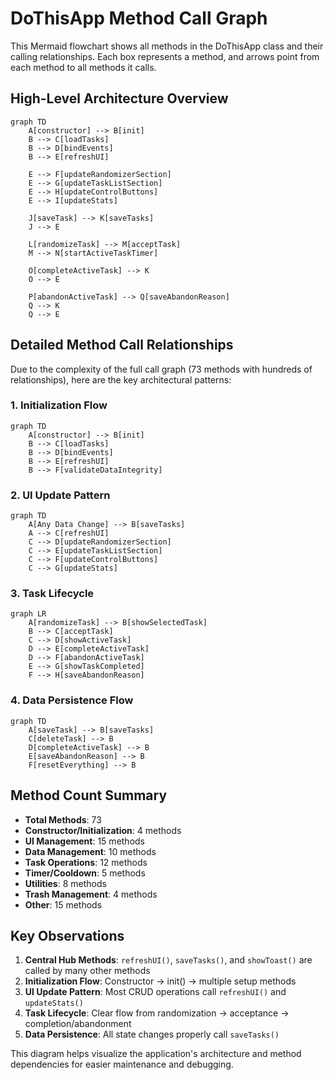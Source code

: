 # DoThisApp Method Call Graph

This Mermaid flowchart shows all methods in the DoThisApp class and their calling relationships. Each box represents a method, and arrows point from each method to all methods it calls.

## High-Level Architecture Overview

```mermaid
graph TD
    A[constructor] --> B[init]
    B --> C[loadTasks]
    B --> D[bindEvents]
    B --> E[refreshUI]
    
    E --> F[updateRandomizerSection]
    E --> G[updateTaskListSection] 
    E --> H[updateControlButtons]
    E --> I[updateStats]
    
    J[saveTask] --> K[saveTasks]
    J --> E
    
    L[randomizeTask] --> M[acceptTask]
    M --> N[startActiveTaskTimer]
    
    O[completeActiveTask] --> K
    O --> E
    
    P[abandonActiveTask] --> Q[saveAbandonReason]
    Q --> K
    Q --> E
```

## Detailed Method Call Relationships

Due to the complexity of the full call graph (73 methods with hundreds of relationships), here are the key architectural patterns:

### 1. Initialization Flow
```mermaid
graph TD
    A[constructor] --> B[init]
    B --> C[loadTasks]
    B --> D[bindEvents]
    B --> E[refreshUI]
    B --> F[validateDataIntegrity]
```

### 2. UI Update Pattern
```mermaid
graph TD
    A[Any Data Change] --> B[saveTasks]
    A --> C[refreshUI]
    C --> D[updateRandomizerSection]
    C --> E[updateTaskListSection]
    C --> F[updateControlButtons]
    C --> G[updateStats]
```

### 3. Task Lifecycle
```mermaid
graph LR
    A[randomizeTask] --> B[showSelectedTask]
    B --> C[acceptTask]
    C --> D[showActiveTask]
    D --> E[completeActiveTask]
    D --> F[abandonActiveTask]
    E --> G[showTaskCompleted]
    F --> H[saveAbandonReason]
```

### 4. Data Persistence Flow
```mermaid
graph TD
    A[saveTask] --> B[saveTasks]
    C[deleteTask] --> B
    D[completeActiveTask] --> B
    E[saveAbandonReason] --> B
    F[resetEverything] --> B
```

## Method Count Summary

- **Total Methods**: 73
- **Constructor/Initialization**: 4 methods
- **UI Management**: 15 methods  
- **Data Management**: 10 methods
- **Task Operations**: 12 methods
- **Timer/Cooldown**: 5 methods
- **Utilities**: 8 methods
- **Trash Management**: 4 methods
- **Other**: 15 methods

## Key Observations

1. **Central Hub Methods**: `refreshUI()`, `saveTasks()`, and `showToast()` are called by many other methods
2. **Initialization Flow**: Constructor → init() → multiple setup methods
3. **UI Update Pattern**: Most CRUD operations call `refreshUI()` and `updateStats()`
4. **Task Lifecycle**: Clear flow from randomization → acceptance → completion/abandonment
5. **Data Persistence**: All state changes properly call `saveTasks()`

This diagram helps visualize the application's architecture and method dependencies for easier maintenance and debugging.